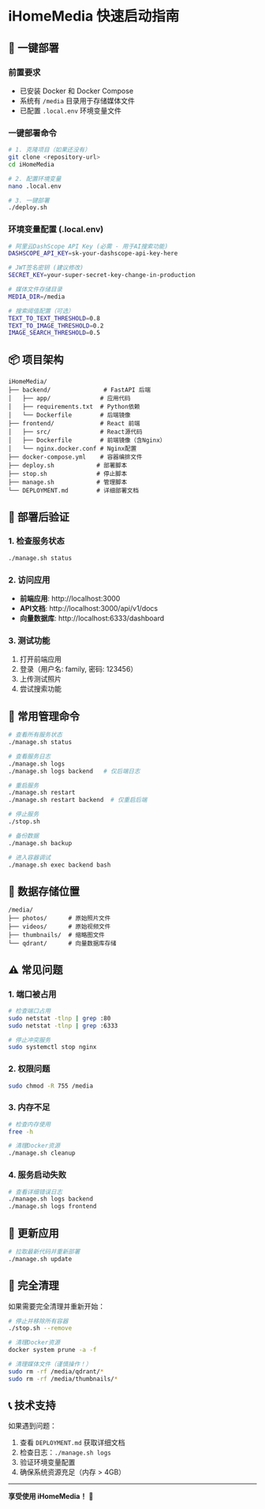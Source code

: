 # iHomeMedia 快速启动指南

## 🚀 一键部署

### 前置要求
- 已安装 Docker 和 Docker Compose
- 系统有 `/media` 目录用于存储媒体文件
- 已配置 `.local.env` 环境变量文件

### 一键部署命令

```bash
# 1. 克隆项目（如果还没有）
git clone <repository-url>
cd iHomeMedia

# 2. 配置环境变量
nano .local.env

# 3. 一键部署
./deploy.sh
```

### 环境变量配置 (.local.env)

```bash
# 阿里云DashScope API Key (必需 - 用于AI搜索功能)
DASHSCOPE_API_KEY=sk-your-dashscope-api-key-here

# JWT签名密钥 (建议修改)
SECRET_KEY=your-super-secret-key-change-in-production

# 媒体文件存储目录
MEDIA_DIR=/media

# 搜索阈值配置（可选）
TEXT_TO_TEXT_THRESHOLD=0.8   
TEXT_TO_IMAGE_THRESHOLD=0.2
IMAGE_SEARCH_THRESHOLD=0.5
```

## 📦 项目架构

```
iHomeMedia/
├── backend/               # FastAPI 后端
│   ├── app/              # 应用代码
│   ├── requirements.txt  # Python依赖
│   └── Dockerfile        # 后端镜像
├── frontend/             # React 前端
│   ├── src/              # React源代码
│   ├── Dockerfile        # 前端镜像（含Nginx）
│   └── nginx.docker.conf # Nginx配置
├── docker-compose.yml    # 容器编排文件
├── deploy.sh            # 部署脚本
├── stop.sh              # 停止脚本
├── manage.sh            # 管理脚本
└── DEPLOYMENT.md        # 详细部署文档
```

## 🌟 部署后验证

### 1. 检查服务状态
```bash
./manage.sh status
```

### 2. 访问应用
- **前端应用**: http://localhost:3000
- **API文档**: http://localhost:3000/api/v1/docs
- **向量数据库**: http://localhost:6333/dashboard

### 3. 测试功能
1. 打开前端应用
2. 登录（用户名: family, 密码: 123456）
3. 上传测试照片
4. 尝试搜索功能

## 🔧 常用管理命令

```bash
# 查看所有服务状态
./manage.sh status

# 查看服务日志
./manage.sh logs
./manage.sh logs backend   # 仅后端日志

# 重启服务
./manage.sh restart
./manage.sh restart backend  # 仅重启后端

# 停止服务
./stop.sh

# 备份数据
./manage.sh backup

# 进入容器调试
./manage.sh exec backend bash
```

## 📁 数据存储位置

```
/media/
├── photos/      # 原始照片文件
├── videos/      # 原始视频文件
├── thumbnails/  # 缩略图文件
└── qdrant/      # 向量数据库存储
```

## ⚠️ 常见问题

### 1. 端口被占用
```bash
# 检查端口占用
sudo netstat -tlnp | grep :80
sudo netstat -tlnp | grep :6333

# 停止冲突服务
sudo systemctl stop nginx
```

### 2. 权限问题
```bash
sudo chmod -R 755 /media
```

### 3. 内存不足
```bash
# 检查内存使用
free -h

# 清理Docker资源
./manage.sh cleanup
```

### 4. 服务启动失败
```bash
# 查看详细错误日志
./manage.sh logs backend
./manage.sh logs frontend
```

## 🔄 更新应用

```bash
# 拉取最新代码并重新部署
./manage.sh update
```

## 🛑 完全清理

如果需要完全清理并重新开始：

```bash
# 停止并移除所有容器
./stop.sh --remove

# 清理Docker资源
docker system prune -a -f

# 清理媒体文件（谨慎操作！）
sudo rm -rf /media/qdrant/*
sudo rm -rf /media/thumbnails/*
```

## 📞 技术支持

如果遇到问题：

1. 查看 `DEPLOYMENT.md` 获取详细文档
2. 检查日志：`./manage.sh logs`
3. 验证环境变量配置
4. 确保系统资源充足（内存 > 4GB）

---

**享受使用 iHomeMedia！** 🎉 